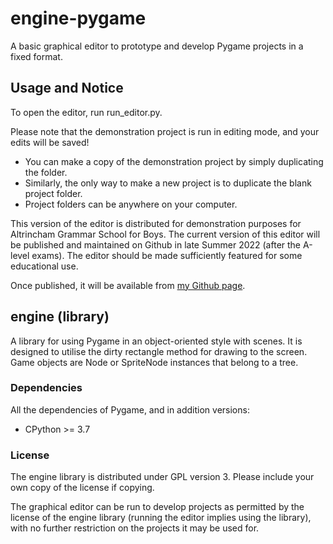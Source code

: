 # engine-pygame
A basic graphical editor to prototype and develop Pygame projects in a fixed
format.

## Usage and Notice
To open the editor, run run_editor.py.

Please note that the demonstration project is run in editing mode, and your
edits will be saved!
- You can make a copy of the demonstration project by simply duplicating the folder.
- Similarly, the only way to make a new project is to duplicate the blank project folder.
- Project folders can be anywhere on your computer.

This version of the editor is distributed for demonstration purposes for
Altrincham Grammar School for Boys. The current version of this editor
will be published and maintained on Github in late Summer 2022 (after
the A-level exams). The editor should be made sufficiently featured for
some educational use.

Once published, it will be available from [my Github page](https://github.com/ageneric).

## engine (library)
A library for using Pygame in an object-oriented style with scenes. It is
designed to utilise the dirty rectangle method for drawing to the screen.
Game objects are Node or SpriteNode instances that belong to a tree.

### Dependencies
All the dependencies of Pygame, and in addition versions:
- CPython >= 3.7

### License
The engine library is distributed under GPL version 3. Please include your
own copy of the license if copying.

The graphical editor can be run to develop projects as permitted by the
license of the engine library (running the editor implies using the library),
with no further restriction on the projects it may be used for.
